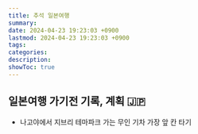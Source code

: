 ```yaml
---
title: 추석 일본여행
summary: 
date: 2024-04-23 19:23:03 +0900
lastmod: 2024-04-23 19:23:03 +0900
tags: 
categories: 
description: 
showToc: true
---
```


## 일본여행 가기전 기록, 계획 🇯🇵

- 나고야에서 지브리 테마파크 가는 무인 기차 가장 앞 칸 타기

